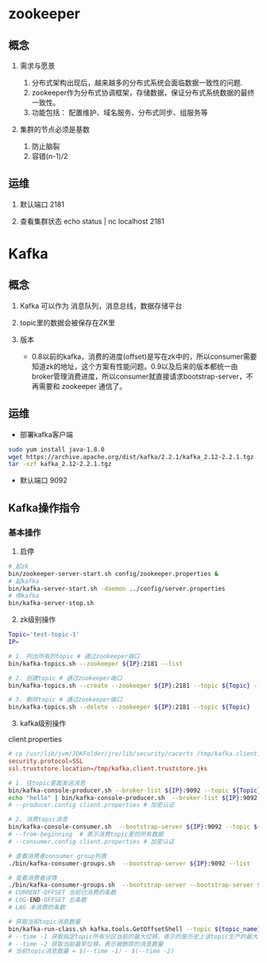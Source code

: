# zookeeper 
## 概念
1. 需求与愿景
    1. 分布式架构出现后，越来越多的分布式系统会面临数据一致性的问题.
    2. zookeeper作为分布式协调框架，存储数据，保证分布式系统数据的最终一致性。
    3. 功能包括： 配置维护、域名服务、分布式同步、组服务等

2. 集群的节点必须是基数
    1. 防止脑裂
    2. 容错(n-1)/2

## 运维
1. 默认端口 2181

2. 查看集群状态
echo status | nc localhost 2181

# Kafka

## 概念
1. Kafka 可以作为 消息队列，消息总线，数据存储平台
2. topic里的数据会被保存在ZK里

3. 版本
    - 0.8以前的kafka，消费的进度(offset)是写在zk中的，所以consumer需要知道zk的地址，这个方案有性能问题。0.9以及后来的版本都统一由broker管理消费进度，所以consumer就直接请求bootstrap-server，不再需要和 zookeeper 通信了。

## 运维

- 部署kafka客户端
```bash
sudo yum install java-1.8.0
wget https://archive.apache.org/dist/kafka/2.2.1/kafka_2.12-2.2.1.tgz
tar -xzf kafka_2.12-2.2.1.tgz
```

- 默认端口 9092

## Kafka操作指令
### 基本操作
1. 启停
```bash
# 起zk
bin/zookeeper-server-start.sh config/zookeeper.properties &
# 起kafka
bin/kafka-server-start.sh -daemon ../config/server.properties
# 停kafka
bin/kafka-server-stop.sh
```
2. zk级别操作
```bash
Topic='test-topic-1'
IP=

# 1. 列出所有的topic # 通过zookeeper端口
bin/kafka-topics.sh --zookeeper ${IP}:2181 --list

# 2. 创建topic # 通过zookeeper端口
bin/kafka-topics.sh --create --zookeeper ${IP}:2181 --topic ${Topic} --partitions 2 --replication-factor 1

# 3. 删除topic # 通过zookeeper端口
bin/kafka-topics.sh --delete --zookeeper ${IP}:2181 --topic ${Topic}
```

3. kafka级别操作

client.properties
```conf
# cp /usr/lib/jvm/JDKFolder/jre/lib/security/cacerts /tmp/kafka.client.truststore.jks
security.protocol=SSL
ssl.truststore.location=/tmp/kafka.client.truststore.jks
```
```bash
# 1. 往topic里面发送消息
bin/kafka-console-producer.sh --broker-list ${IP}:9092 --topic ${Topic} # 交互式
echo "hello" | bin/kafka-console-producer.sh  --broker-list ${IP}:9092 --sync --topic ${Topic} # 非交互式
# --producer.config client.properties # 加密认证

# 2. 消费topic消息
bin/kafka-console-consumer.sh  --bootstrap-server ${IP}:9092 --topic ${Topic} --from-beginning
# --from-beginning  # 表示消费topic里的所有数据
# --consumer.config client.properties # 加密认证

# 查看消费者consumer group列表
./bin/kafka-consumer-groups.sh  --bootstrap-server ${IP}:9092 --list

# 查看消费者详情
./bin/kafka-consumer-groups.sh  --bootstrap-server --bootstrap-server ${IP}:9092 --describe --group ${group_name}
# CURRENT-OFFSET 当前已消费的条数
# LOG-END-OFFSET 总条数
# LAG 未消费的条数

# 获取当前topic消息数量
bin/kafka-run-class.sh kafka.tools.GetOffsetShell --topic ${topic_name}  --time -2 --broker-list ${IP}:9092  --partitions 0
# --time -1 获取指定topic所有分区当前的最大位移，表示的是历史上该topic生产的最大消息数量
# --time -2 获取当前最早位移，表示被删除的消息数量
# 当前topic消息数量 = $(--time -1）- $(--time -2)
```